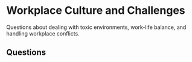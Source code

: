 # Workplace Culture and Challenges

Questions about dealing with toxic environments, work-life balance, and handling workplace conflicts.

## Questions
